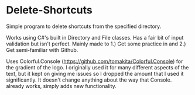 # Delete-Shortcuts
Simple program to delete shortcuts from the specified directory.

Works using C#'s built in Directory and File classes. Has a fair bit of input validation but isn't perfect. Mainly made to 
1.) Get some practice in and 
2.) Get semi-familiar with Github.

Uses Colorful.Console (https://github.com/tomakita/Colorful.Console) for the gradient of the logo. I originally used it for many different aspects of the text, but it kept on giving me issues so I dropped the amount that I used it significantly. It doesn't change anything about the way that Console. already works, simply adds new functionality.
